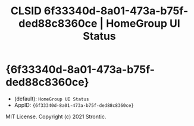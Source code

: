﻿---
title: "CLSID 6f33340d-8a01-473a-b75f-ded88c8360ce | HomeGroup UI Status"
excerpt: What is COM-Object CLSID 6f33340d-8a01-473a-b75f-ded88c8360ce?
---

# {6f33340d-8a01-473a-b75f-ded88c8360ce}

* (default): `HomeGroup UI Status`
* AppID: `{6f33340d-8a01-473a-b75f-ded88c8360ce}`

MIT License. Copyright (c) 2021 Strontic.


